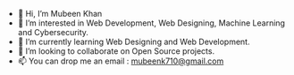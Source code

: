 - 👋 Hi, I’m Mubeen Khan 
- 👀 I’m interested in Web Development, Web Designing, Machine Learning and Cybersecurity.
- 🌱 I’m currently learning Web Designing and Web Development. 
- 💞️ I’m looking to collaborate on Open Source projects.
- 📫 You can drop me an email : mubeenk710@gmail.com

<!---
mubeenk-git/mubeenk-git is a ✨ special ✨ repository because its `README.md` (this file) appears on your GitHub profile.
You can click the Preview link to take a look at your changes.
--->
